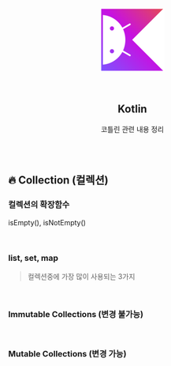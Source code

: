 <div align="center">
  <p>
    <img src="../README.assets/kotlin-hero.png">
  </p>
  <br>
  <h2>Kotlin</h2>
  <p>코틀린 관련 내용 정리</p>
  <br>
  <br>
</div>

## 🔥 Collection (컬렉션)

### 컬렉션의 확장함수

isEmpty(), isNotEmpty()

<br>

### list, set, map

> 컬렉션중에 가장 많이 사용되는 3가지

<br>

### Immutable Collections (변경 불가능)

<br>

### Mutable Collections (변경 가능)
